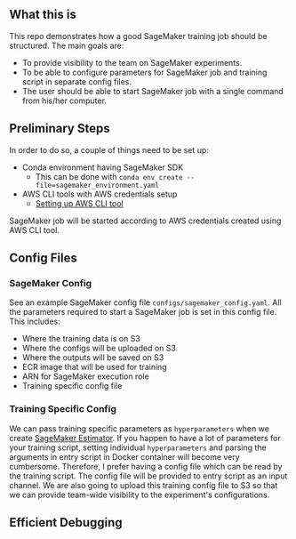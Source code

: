 ## What this is

This repo demonstrates how a good SageMaker training job should be structured.
The main goals are:
* To provide visibility to the team on SageMaker experiments.
* To be able to configure parameters for SageMaker job and training script in separate config files.
* The user should be able to start SageMaker job with a single command from his/her computer.

## Preliminary Steps

In order to do so, a couple of things need to be set up:
* Conda environment having SageMaker SDK
  * This can be done with `conda env create --file=sagemaker_environment.yaml`
* AWS CLI tools with AWS credentials setup
  * [Setting up AWS CLI tool](https://docs.aws.amazon.com/cli/latest/userguide/install-cliv2.html)

SageMaker job will be started according to AWS credentials created using AWS CLI tool.

## Config Files

### SageMaker Config

See an example SageMaker config file `configs/sagemaker_config.yaml`. All the parameters required to start a SageMaker 
job is set in this config file. This includes:
* Where the training data is on S3
* Where the configs will be uploaded on S3
* Where the outputs will be saved on S3
* ECR image that will be used for training
* ARN for SageMaker execution role
* Training specific config file

### Training Specific Config

We can pass training specific parameters as `hyperparameters` when we create [SageMaker Estimator](https://sagemaker.readthedocs.io/en/stable/api/training/estimators.html#estimators).
If you happen to have a lot of parameters for your training script, setting individual `hyperparameters` and parsing the arguments in 
entry script in Docker container will become very cumbersome. Therefore, I prefer having a config file which can be read by the training script.
The config file will be provided to entry script as an input channel. We are also going to upload this training config file to S3 so that
we can provide team-wide visibility to the experiment's configurations.


## Efficient Debugging